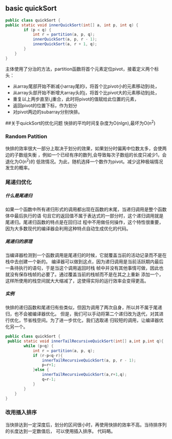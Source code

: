 ## basic quickSort
```java
public class quickSort {
public static void innerQuickSort(int[] a, int p, int q) {
        if (p < q) {
            int r = partition(a, p, q);
            innerQuickSort(a, p, r - 1);
            innerQuickSort(a, r + 1, q);
        }
    }
}
```
主体使用了分治的方法，partition函数将首个元素定位pivot，接着定义两个标头：
* 从array尾部开始不断减小array尾的i，将首个比pivot小的元素移动到i处，
* 从array头部开始不断增大array头的j，将首个比pivot大的元素移动到j处，
* 重复以上两步直至i,j重合，此时将pivot的值赋给此位置的元素，
* 返回pivot的位置下标，作为划分
* 对pivot两边的subarray分别快排。

##关于quickSort的优化问题
快排的平均时间复杂度为O(nlgn),最坏为O(n<sup>2</sup>)
### Random Patition
快排的效率很大一部分上取决于划分的效果，如果划分时偏离中位数太多，会使两边的子数组失衡
，例如一个已经有序的数列,会导致每次子数组的长度只减少1，会退化为O(n<sup>2</sup>)的
低效情况。为此，随机选择一个数作为pivot。减少这种极端情况发生的概率。

### 尾递归优化
##### 什么是尾递归
如果一个函数中所有递归形式的调用都出现在函数的末尾，当递归调用是整个函数体中最后执行的语
句且它的返回值不属于表达式的一部分时，这个递归调用就是尾递归。尾递归函数的特点是在回归过
程中不用做任何操作，这个特性很重要，因为大多数现代的编译器会利用这种特点自动生成优化的代码。
##### 尾递归的原理
当编译器检测到一个函数调用是尾递归的时候，它就覆盖当前的活动记录而不是在栈中去创建一个新的。
编译器可以做到这点，因为递归调用是当前活跃期内最后一条待执行的语句，于是当这个调用返回时栈
帧中并没有其他事情可做，因此也就没有保存栈帧的必要了。通过覆盖当前的栈帧而不是在其之上重新
添加一个，这样所使用的栈空间就大大缩减了，这使得实际的运行效率会变得更高。

##### 实例
快排的递归函数和尾递归有些类似，但因为调用了两次自身，所以并不属于尾递归，也不会被编译器优化。
但是，我们可以手动将第二个递归改为迭代，对其进行优化，节省栈空间。为了进一步优化，我们选取递
归较短的调用，让编译器优化另一个。
```java
public class quickSort {
 public static void innerTailRecursiveQuickSort(int[] a,int p,int q){
        while (p<q) {
            int r = partition(a, p, q);
            if (r-p<q-r){
                innerTailRecursiveQuickSort(a, p, r - 1);
                p=r+1;
            }else {
                innerTailRecursiveQuickSort(a,r+1,q);
                q=r-1;
            }
        }
    }
}
```

### 改用插入排序
当快排达到一定深度后，划分的区间很小时，再使用快排的效率不高。当待排序列的长度达到一定数值后，
可以使用插入排序。
代码略。